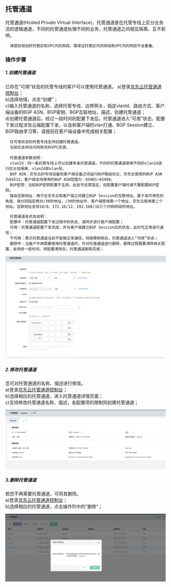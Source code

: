 ## 托管通道
托管通道(Hosted Private Virtual Interface)，托管通道是在托管专线上区分业务流的逻辑通道，不同的托管通道处理不同的业务，托管通道之间相互隔离、互不影响。

```
  请提前规划好托管区和VPC内的网段，需保证托管区内的网段和VPC内的网段不会重叠。
```

### 操作步骤
##### 1.创建托管通道
已存在“可用”状态的托管专线的客户可以使用托管通道。
a)登录[京东云托管通道控制台](https://cns-console.jdcloud.com/host/hVif/list)；  <br />
b)选择地域，点击“创建”；<br />
c)输入托管通道的名称，选择托管专线、边界网关，指定vlanId、路由方式、客户端设备的BGP ASN、BGP密钥、BGP互联地址，描述，创建托管通道；<br />
d)创建托管通道后，经过一段时间的配置下发后，托管通道进入“可用”状态，配置下发过程涉及云端配置下发，以及和客户端的vlan打通、BGP Session建立、BGP路由学习等，请提前在客户端设备中完成相关配置；<br />

```
  仅可用状态的托管专线支持创建托管通道。
  当前仅支持访问同账号的VPC资源。

  托管通道参数说明：
  vlanId：同一条托管专线上可以创建多条托管通道，不同的托管通道使用不同的vlanId进行区分及隔离，vlanId即vlan号。
  BGP ASN：京东云的专线设备和客户端设备之间运行BGP路由协议，京东云使用的BGP ASN为64512，客户端支持使用的BGP ASN范围为：65001~65499。
  BGP密钥：当前BGP密钥配置不生效，此处可任意指定，但配置客户端时请不要配置BGP密钥。
  路由互联地址：用于在京东云和客户端之间建立BGP Session的互联地址，基于高可用性的角度，请分别指定两对/30的地址，/30的地址中，客户端使用第一个地址，京东云使用第二个地址。互联地址支持10/8、172.16/12、192.168/16三个内网网段的地址。
```

```
  托管通道各状态说明：
  配置中：托管通道配置下发过程中的状态，请同步进行客户端配置；
  可用：托管通道配置下发完成，并与客户端建立BGP Session后的状态，此时可正常进行通信；
  不可用：表示托管通道当前不能够正常通信，待故障排除后，托管通道进入“可用”状态；
  删除中：当客户不再需要使用托管通道时，可对托管通道进行删除，删除过程需要清除相关配置，会持续一段时间，待配置清除后，托管通道删除完成；
```

![](../../../../../image/Networking/Direct-Connect-Service/Operation-Guide/create-hosted-private-vif.png)

##### 2.修改托管通道
您可对托管通道的名称、描述进行修改。<br />
a)登录[京东云托管通道控制台](https://cns-console.jdcloud.com/host/hVif/list)；  <br />
b)选择相应的托管通道，进入托管通道详情页面；<br />
c)支持修改托管通道名称、描述，各配置项的限制同创建托管通道；<br />

![](../../../../../image/Networking/Direct-Connect-Service/Operation-Guide/update-hosted-private-vif.png)

##### 3.删除托管通道
若您不再需要托管通道，可将其删除。<br />
a)登录[京东云托管通道控制台](https://cns-console.jdcloud.com/host/hVif/list)；  <br />
b)选择相应的托管通道，点击操作列中的“删除”；<br />

![](../../../../../image/Networking/Direct-Connect-Service/Operation-Guide/delete-hosted-private-vif.png)

